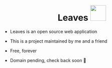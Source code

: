 <h1 align="center">
    <span>Leaves</span>
  <img width="auto" height="50px" src="https://github.com/VaporwaveSunset/Leaves/blob/main/images/Leaf.png"/>
</h1>


- Leaves is an open source web application
- This is a project maintained by me and a friend
- Free, forever

- Domain pending, check back soon 🎉
